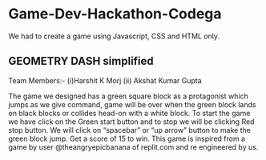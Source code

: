 # Game-Dev-Hackathon-Codega
We had to create a game using Javascript, CSS and HTML only.

## GEOMETRY DASH simplified

Team Members:- (i)Harshit K Morj
               (ii) Akshat Kumar Gupta
               
<!-- We have made a simplified version of the the beloved game.
We have imported p5 library and most of the functions used through various sources. -->

The game we designed has a green square block as a protagonist which jumps
as we give command, game will be over when the green block lands on black blocks or
collides head-on with a white block. To start the game we have click on the Green start
button and to stop we will be clicking Red stop button. We will click on
“spacebar” or “up arrow” button to make the green block jump. 
Get a score of 15 to win.
This game is inspired from a game by user @theangryepicbanana of replit.com and re engineered by us.
